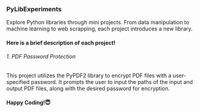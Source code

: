 ### PyLibExperiments
<p>
  Explore Python libraries through mini projects. From data manipulation to machine learning to web scrapping, each project introduces a new 
  library.
</p>

<h4> Here is a brief description of each project! </h4>
<p>
 <h6> 1. PDF Password Protection </h6>
This project utilizes the PyPDF2 library to encrypt PDF files with a user-specified password. It prompts the user to input the paths of the input and output PDF files, along with the desired password for encryption.
</p>

<h4> Happy Coding!😇</h4>
